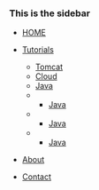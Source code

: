 <!-- docs/_sidebar.md -->

<h3>This is the sidebar</h3>

* [HOME](./)

* [Tutorials](./tutorials/index)
  * [Tomcat](./tutorials/tomcat/index)
  * [Cloud](./tutorials/cloud/index)
  * [Java](./tutorials/java/index)
  * * [Java](./tutorials/java/index)
  * * [Java](./tutorials/java/index)
  * * [Java](./tutorials/java/index)

* [About](./about/index)

* [Contact](./contact/index)


